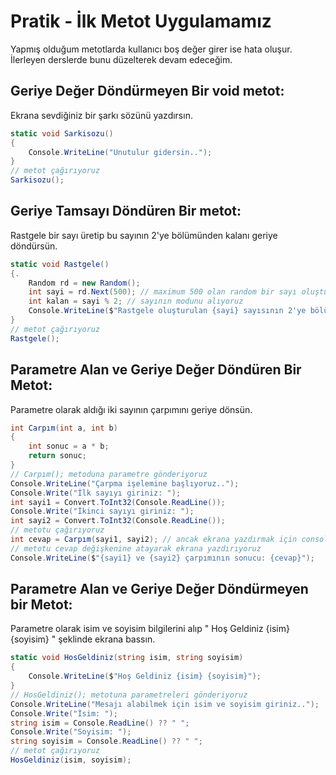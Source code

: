 # Pratik - İlk Metot Uygulamamız
Yapmış olduğum metotlarda kullanıcı boş değer girer ise hata oluşur. İlerleyen derslerde bunu düzelterek devam edeceğim.

## Geriye Değer Döndürmeyen Bir void metot:
Ekrana sevdiğiniz bir şarkı sözünü yazdırsın.
```C#
static void Sarkisozu()
{
    Console.WriteLine("Unutulur gidersin..");
}
// metot çağırıyoruz
Sarkisozu();
```

## Geriye Tamsayı Döndüren Bir metot:
Rastgele bir sayı üretip bu sayının 2'ye bölümünden kalanı geriye döndürsün. 
```C#
static void Rastgele()
{.
    Random rd = new Random();
    int sayi = rd.Next(500); // maximum 500 olan random bir sayı oluşturuldu.
    int kalan = sayi % 2; // sayının modunu alıyoruz
    Console.WriteLine($"Rastgele oluşturulan {sayi} sayısının 2'ye bölümünden kalan: {kalan}");
}
// metot çağırıyoruz
Rastgele();
```

## Parametre Alan ve Geriye Değer Döndüren Bir Metot:
Parametre olarak aldığı iki sayının çarpımını geriye dönsün.
```C#
int Carpım(int a, int b)
{
    int sonuc = a * b;
    return sonuc;
}
// Carpım(); metoduna parametre gönderiyoruz
Console.WriteLine("Çarpma işelemine başlıyoruz..");
Console.Write("İlk sayıyı giriniz: ");
int sayi1 = Convert.ToInt32(Console.ReadLine()); 
Console.Write("İkinci sayıyı giriniz: ");
int sayi2 = Convert.ToInt32(Console.ReadLine()); 
// metotu çağırıyoruz
int cevap = Carpım(sayi1, sayi2); // ancak ekrana yazdırmak için console.writeline içerisine koymamız gerekiyor
// metotu cevap değişkenine atayarak ekrana yazdırıyoruz
Console.WriteLine($"{sayi1} ve {sayi2} çarpımının sonucu: {cevap}");
```

## Parametre Alan ve Geriye Değer Döndürmeyen bir Metot:
Parametre olarak isim ve soyisim bilgilerini alıp " Hoş Geldiniz {isim} {soyisim} " şeklinde ekrana bassın.
```C#
static void HosGeldiniz(string isim, string soyisim)
{
    Console.WriteLine($"Hoş Geldiniz {isim} {soyisim}");
}
// HosGeldiniz(); metotuna parametreleri gönderiyoruz
Console.WriteLine("Mesajı alabilmek için isim ve soyisim giriniz..");
Console.Write("İsim: ");
string isim = Console.ReadLine() ?? " ";
Console.Write("Soyisim: ");
string soyisim = Console.ReadLine() ?? " ";
// metot çağırıyoruz
HosGeldiniz(isim, soyisim);
```